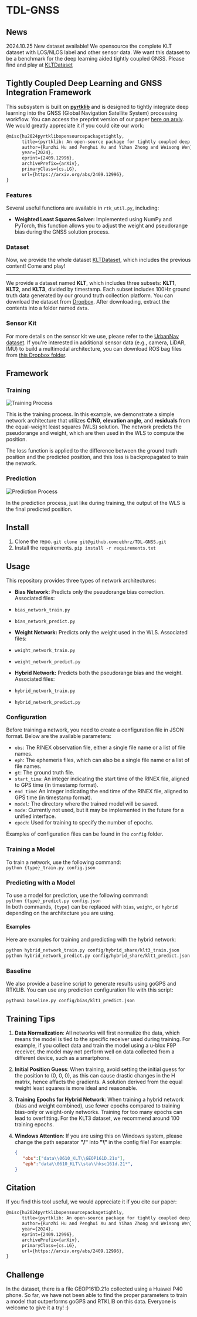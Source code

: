 # TDL-GNSS

## News

2024.10.25
New dataset available! We opensource the complete KLT dataset with LOS/NLOS label and other sensor data. We want this dataset to be a benchmark for the deep learning aided tightly coupled GNSS. Please find and play at [KLTDataset](https://github.com/ebhrz/KLTDataset)

## Tightly Coupled Deep Learning and GNSS Integration Framework

This subsystem is built on [**pyrtklib**](https://github.com/IPNL-POLYU/pyrtklib) and is designed to tightly integrate deep learning into the GNSS (Global Navigation Satellite System) processing workflow. You can access the preprint version of our paper [here on arxiv](https://arxiv.org/abs/2409.12996). We would greatly appreciate it if you could cite our work:
```latex
@misc{hu2024pyrtklibopensourcepackagetightly,
      title={pyrtklib: An open-source package for tightly coupled deep learning and GNSS integration for positioning in urban canyons}, 
      author={Runzhi Hu and Penghui Xu and Yihan Zhong and Weisong Wen},
      year={2024},
      eprint={2409.12996},
      archivePrefix={arXiv},
      primaryClass={cs.LG},
      url={https://arxiv.org/abs/2409.12996}, 
}
```

### Features

Several useful functions are available in `rtk_util.py`, including:
- **Weighted Least Squares Solver:** Implemented using NumPy and PyTorch, this function allows you to adjust the weight and pseudorange bias during the GNSS solution process.

### Dataset

Now, we provide the whole dataset [KLTDataset](https://github.com/ebhrz/KLTDataset), which includes the previous content! Come and play!

---
We provide a dataset named **KLT**, which includes three subsets: **KLT1**, **KLT2**, and **KLT3**, divided by timestamp. Each subset includes 100Hz ground truth data generated by our ground truth collection platform. You can download the dataset from [Dropbox](https://www.dropbox.com/scl/fi/d3urwaquf5ema5j0unmt4/data.zip?rlkey=tuwpx9pdzqtdvoeoqwhcc5gi8&st=wh5qhg6e&dl=0). After downloading, extract the contents into a folder named `data`.

### Sensor Kit

For more details on the sensor kit we use, please refer to the [UrbanNav dataset](https://github.com/IPNL-POLYU/UrbanNavDataset). If you're interested in additional sensor data (e.g., camera, LiDAR, IMU) to build a multimodal architecture, you can download ROS bag files from [this Dropbox folder](https://www.dropbox.com/scl/fo/qbijzmzr2iorsirwb902p/ADZzlbG8SLhG94VvnFSwIgg?rlkey=mup7s7ot1yg0qhwygdp4cxztw&st=l9s3lc44&dl=0).

## Framework

### Training
![Training Process](image/train_process.png)

This is the training process. In this example, we demonstrate a simple network architecture that utilizes **C/N0**, **elevation angle**, and **residuals** from the equal-weight least squares (WLS) solution. The network predicts the pseudorange and weight, which are then used in the WLS to compute the position. 

The loss function is applied to the difference between the ground truth position and the predicted position, and this loss is backpropagated to train the network.

### Prediction
![Prediction Process](image/predict_process.png)

In the prediction process, just like during training, the output of the WLS is the final predicted position.


## Install
1. Clone the repo.
   `git clone git@github.com:ebhrz/TDL-GNSS.git`
2. Install the requirements.
   `pip install -r requirements.txt`

## Usage
This repository provides three types of network architectures:

- **Bias Network:** Predicts only the pseudorange bias correction. Associated files:
- `bias_network_train.py`
- `bias_network_predict.py`

- **Weight Network:** Predicts only the weight used in the WLS. Associated files:
- `weight_network_train.py`
- `weight_network_predict.py`

- **Hybrid Network:** Predicts both the pseudorange bias and the weight. Associated files:
- `hybrid_network_train.py`
- `hybrid_network_predict.py`

### Configuration
Before training a network, you need to create a configuration file in JSON format. Below are the available parameters:

- `obs`: The RINEX observation file, either a single file name or a list of file names.
- `eph`: The ephemeris files, which can also be a single file name or a list of file names.
- `gt`: The ground truth file.
- `start_time`: An integer indicating the start time of the RINEX file, aligned to GPS time (in timestamp format).
- `end_time`: An integer indicating the end time of the RINEX file, aligned to GPS time (in timestamp format).
- `model`: The directory where the trained model will be saved.
- `mode`: Currently not used, but it may be implemented in the future for a unified interface.
- `epoch`: Used for training to specify the number of epochs.

Examples of configuration files can be found in the `config` folder.

### Training a Model
To train a network, use the following command:
<br>
`python {type}_train.py config.json`
</br>
### Predicting with a Model
To use a model for prediction, use the following command:
<br>
`python {type}_predict.py config.json`
</br>
In both commands, `{type}` can be replaced with `bias`, `weight`, or `hybrid` depending on the architecture you are using.

#### Examples
Here are examples for training and predicting with the hybrid network:
```bash
python hybrid_network_train.py config/hybrid_share/klt3_train.json
python hybrid_network_predict.py config/hybrid_share/klt1_predict.json
```
### Baseline
We also provide a baseline script to generate results using goGPS and RTKLIB. You can use any prediction configuration file with this script:
```
python3 baseline.py config/bias/klt1_predict.json
```
## Training Tips
1. **Data Normalization**: All networks will first normalize the data, which means the model is tied to the specific receiver used during training. For example, if you collect data and train the model using a u-blox F9P receiver, the model may not perform well on data collected from a different device, such as a smartphone.

2. **Initial Position Guess**: When training, avoid setting the initial guess for the position to (0, 0, 0), as this can cause drastic changes in the H matrix, hence affacts the gradients. A solution derived from the equal weight least squares is more ideal and reasonable.

3. **Training Epochs for Hybrid Network**: When training a hybrid network (bias and weight combined), use fewer epochs compared to training bias-only or weight-only networks. Training for too many epochs can lead to overfitting. For the KLT3 dataset, we recommend around 100 training epochs.

4. **Windows Attention**: If you are using this on Windows system, please change the path separator **"/"** into **"\\"** in the config file! For example:
   ```json
   {
      "obs":["data\\0610_KLT\\GEOP161D.21o"],
      "eph":"data\\0610_KLT\\sta\\hksc161d.21*",
   }
   ```

## Citation
If you find this tool useful, we would appreciate it if you cite our paper:
```latex
@misc{hu2024pyrtklibopensourcepackagetightly,
      title={pyrtklib: An open-source package for tightly coupled deep learning and GNSS integration for positioning in urban canyons}, 
      author={Runzhi Hu and Penghui Xu and Yihan Zhong and Weisong Wen},
      year={2024},
      eprint={2409.12996},
      archivePrefix={arXiv},
      primaryClass={cs.LG},
      url={https://arxiv.org/abs/2409.12996}, 
}
```


## Challenge
In the dataset, there is a file GEOP161D.21o collected using a Huawei P40 phone. So far, we have not been able to find the proper parameters to train a model that outperforms goGPS and RTKLIB on this data. Everyone is welcome to give it a try! :)